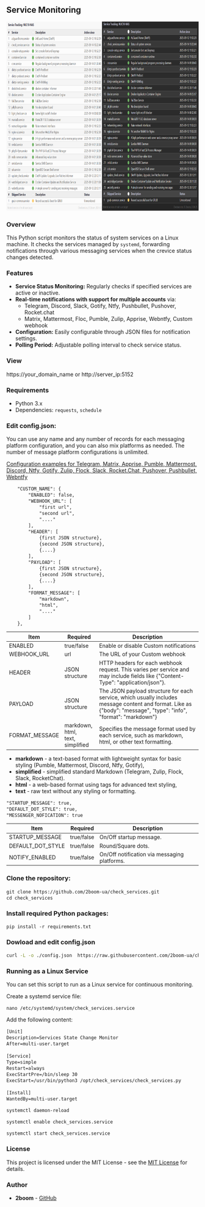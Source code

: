 ## Service Monitoring
<div align="center">  
    <img src="https://github.com/2boom-ua/check_services/blob/main/check_services.jpg?raw=true" alt="" width="939" height="494">
</div>

### Overview

This Python script monitors the status of system services on a Linux machine. It checks the services managed by `systemd`, forwarding notifications through various messaging services when the crevice status changes detected. 

### Features

- **Service Status Monitoring:** Regularly checks if specified services are active or inactive.
- **Real-time notifications with support for multiple accounts** via:
  - Telegram, Discord, Slack, Gotify, Ntfy, Pushbullet, Pushover, Rocket.chat
  - Matrix, Mattermost, Floc, Pumble, Zulip, Apprise, Webntfy, Custom webhook
- **Configuration:** Easily configurable through JSON files for notification settings.
- **Polling Period:** Adjustable polling interval to check service status.

### View
https://your_domain_name or http://server_ip:5152

### Requirements
- Python 3.x
- Dependencies: `requests`, `schedule`

### Edit config.json:
You can use any name and any number of records for each messaging platform configuration, and you can also mix platforms as needed. The number of message platform configurations is unlimited.

[Configuration examples for Telegram, Matrix, Apprise, Pumble, Mattermost, Discord, Ntfy, Gotify, Zulip, Flock, Slack, Rocket.Chat, Pushover, Pushbullet, Webntfy](docs/json_message_config.md)
```
    "CUSTOM_NAME": {
        "ENABLED": false,
        "WEBHOOK_URL": [
            "first url",
            "second url",
            "...."
        ],
        "HEADER": [
            {first JSON structure},
            {second JSON structure},
            {....}
        ],
        "PAYLOAD": [
            {first JSON structure},
            {second JSON structure},
            {....}
        ],
        "FORMAT_MESSAGE": [
            "markdown",
            "html",
            "...."
        ]
    },
```
| Item | Required | Description |
|------------|------------|------------|
| ENABLED | true/false | Enable or disable Custom notifications |
| WEBHOOK_URL | url | The URL of your Custom webhook |
| HEADER | JSON structure | HTTP headers for each webhook request. This varies per service and may include fields like {"Content-Type": "application/json"}. |
| PAYLOAD | JSON structure | The JSON payload structure for each service, which usually includes message content and format. Like as  {"body": "message", "type": "info", "format": "markdown"}|
| FORMAT_MESSAGE | markdown,<br>html,<br>text,<br>simplified | Specifies the message format used by each service, such as markdown, html, or other text formatting.|

- **markdown** - a text-based format with lightweight syntax for basic styling (Pumble, Mattermost, Discord, Ntfy, Gotify),
- **simplified** - simplified standard Markdown (Telegram, Zulip, Flock, Slack, RocketChat).
- **html** - a web-based format using tags for advanced text styling,
- **text** - raw text without any styling or formatting.

```
"STARTUP_MESSAGE": true,
"DEFAULT_DOT_STYLE": true,
"MESSENGER_NOFICATION": true
```

| Item   | Required   | Description   |
|------------|------------|------------|
| STARTUP_MESSAGE | true/false | On/Off startup message. |
| DEFAULT_DOT_STYLE | true/false | Round/Square dots. |
| NOTIFY_ENABLED | true/false | On/Off notification via messaging platforms. | 

### Clone the repository:
```
git clone https://github.com/2boom-ua/check_services.git
cd check_services
```
### Install required Python packages:
```
pip install -r requirements.txt
```
### Dowload and edit config.json
```bash
curl -L -o ./config.json  https://raw.githubusercontent.com/2boom-ua/check_services/main/config.json
```

### Running as a Linux Service
You can set this script to run as a Linux service for continuous monitoring.

Create a systemd service file:
```
nano /etc/systemd/system/check_services.service
```
Add the following content:
```
[Unit]
Description=Services State Change Monitor
After=multi-user.target

[Service]
Type=simple
Restart=always
ExecStartPre=/bin/sleep 30
ExecStart=/usr/bin/python3 /opt/check_services/check_services.py

[Install]
WantedBy=multi-user.target
```
```
systemctl daemon-reload
```
```
systemctl enable check_services.service
```
```
systemctl start check_services.service
```
### License

This project is licensed under the MIT License - see the [MIT License](https://opensource.org/licenses/MIT) for details.

### Author

- **2boom** - [GitHub](https://github.com/2boom-ua)
